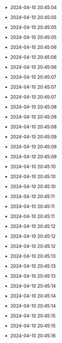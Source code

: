 
- 2024-04-10 20:45:04

- 2024-04-10 20:45:05

- 2024-04-10 20:45:05

- 2024-04-10 20:45:05

- 2024-04-10 20:45:06

- 2024-04-10 20:45:06

- 2024-04-10 20:45:06

- 2024-04-10 20:45:07

- 2024-04-10 20:45:07

- 2024-04-10 20:45:07

- 2024-04-10 20:45:08

- 2024-04-10 20:45:08

- 2024-04-10 20:45:08

- 2024-04-10 20:45:09

- 2024-04-10 20:45:09

- 2024-04-10 20:45:09

- 2024-04-10 20:45:10

- 2024-04-10 20:45:10

- 2024-04-10 20:45:10

- 2024-04-10 20:45:11

- 2024-04-10 20:45:11

- 2024-04-10 20:45:11

- 2024-04-10 20:45:12

- 2024-04-10 20:45:12

- 2024-04-10 20:45:12

- 2024-04-10 20:45:13

- 2024-04-10 20:45:13

- 2024-04-10 20:45:13

- 2024-04-10 20:45:14

- 2024-04-10 20:45:14

- 2024-04-10 20:45:14

- 2024-04-10 20:45:15

- 2024-04-10 20:45:15

- 2024-04-10 20:45:16
